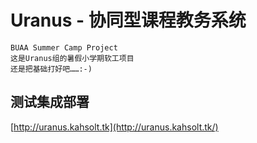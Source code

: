 Uranus - 协同型课程教务系统
====
    BUAA Summer Camp Project
    这是Uranus组的暑假小学期软工项目
    还是把基础打好吧……:-)

测试集成部署
----
[http://uranus.kahsolt.tk](http://uranus.kahsolt.tk/)
